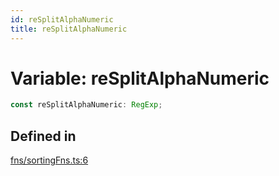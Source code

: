 ```yaml
---
id: reSplitAlphaNumeric
title: reSplitAlphaNumeric
---
```


# Variable: reSplitAlphaNumeric

```ts
const reSplitAlphaNumeric: RegExp;
```

## Defined in

[fns/sortingFns.ts:6](https://github.com/TanStack/table/blob/main/packages/table-core/src/fns/sortingFns.ts#L6)
